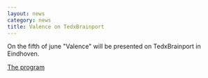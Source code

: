 ```yaml
---
layout: news
category: news
title: Valence on TedxBrainport
---
```

On the fifth of june "Valence" will be presented on TedxBrainport in Eindhoven.

[The program](http://www.tedxbrainport.nl/program/experiences)
